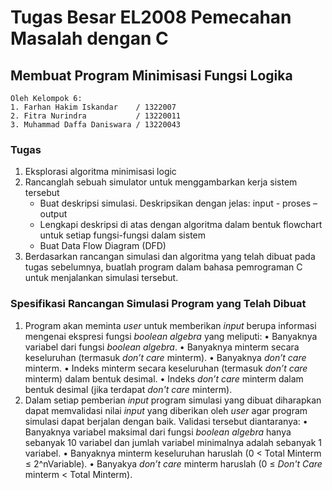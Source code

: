 # Tugas Besar EL2008 Pemecahan Masalah dengan C

## Membuat Program Minimisasi Fungsi Logika

```
Oleh Kelompok 6:
1. Farhan Hakim Iskandar    / 1322007
2. Fitra Nurindra           / 13220011
3. Muhammad Daffa Daniswara	/ 13220043
```

### Tugas

1. Eksplorasi algoritma minimisasi logic
2. Rancanglah sebuah simulator untuk menggambarkan kerja sistem tersebut
    - Buat deskripsi simulasi. Deskripsikan dengan jelas: input - proses – output 
    - Lengkapi deskripsi di atas dengan algoritma dalam bentuk flowchart untuk setiap fungsi-fungsi dalam sistem
    - Buat Data Flow Diagram (DFD)
3. Berdasarkan rancangan simulasi dan algoritma yang telah dibuat pada tugas sebelumnya, buatlah program dalam bahasa pemrograman C untuk menjalankan simulasi tersebut.

### Spesifikasi Rancangan Simulasi Program yang Telah Dibuat
1. Program akan meminta _user_ untuk memberikan _input_ berupa informasi mengenai ekspresi fungsi _boolean algebra_ yang meliputi:
   •	Banyaknya variabel dari fungsi _boolean algebra_.
   •	Banyaknya minterm secara keseluruhan (termasuk _don’t care_ minterm).
   •	Banyaknya _don’t care_ minterm.
   •	Indeks minterm secara keseluruhan (termasuk _don’t care_ minterm) dalam bentuk desimal.
   •	Indeks _don’t care_ minterm dalam bentuk desimal (jika terdapat _don't care_ minterm).
2. Dalam setiap pemberian _input_ program simulasi yang dibuat diharapkan dapat memvalidasi nilai _input_ yang diberikan oleh _user_ agar program simulasi dapat berjalan dengan baik. Validasi tersebut diantaranya:
   •	Banyaknya variabel maksimal dari fungsi _boolean algebra_ hanya sebanyak 10 variabel dan jumlah variabel minimalnya adalah sebanyak 1 variabel.
   •  Banyaknya minterm keseluruhan haruslah (0 < Total Minterm ≤ 2^nVariable).
   •  Banyakya _don’t care_ minterm haruslah (0 ≤ _Don't Care_ minterm < Total Minterm).
